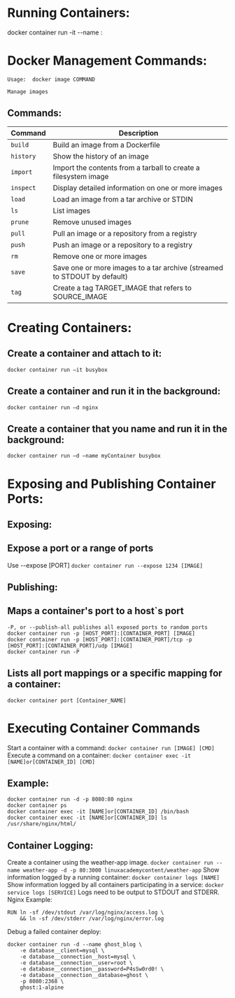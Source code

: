 # Running Containers:

docker container run -it --name <NAME> <IMAGE>:<TAG>


# Docker Management Commands: 

`Usage:  docker image COMMAND`

`Manage images`

## Commands:

 | Command     | Description
 | ----------- | ------------------------------------------------------------------------------|		
 | `build`     |  Build an image from a Dockerfile                                             |
 |  `history`  |  Show the history of an image						       |	
 | `import`    |  Import the contents from a tarball to create a filesystem image	       |	
 | `inspect`   |  Display detailed information on one or more images			       | 		
 | `load`      |  Load an image from a tar archive or STDIN				       |			
 | `ls`        |  List images								       |	
 | `prune`     |  Remove unused images							       |	
 | `pull`      |  Pull an image or a repository from a registry				       |			
 | `push`      |  Push an image or a repository to a registry				       |		
 | `rm`        |  Remove one or more images						       |	
 | `save`      |  Save one or more images to a tar archive (streamed to STDOUT by default)     |	
 | `tag`       |  Create a tag TARGET_IMAGE that refers to SOURCE_IMAGE			       |	



# Creating Containers:

## Create a container and attach to it:
```docker container run –it busybox```
## Create a container and run it in the background:
```docker container run –d nginx```
## Create a container that you name and run it in the background:
```docker container run –d –name myContainer busybox```
# Exposing and Publishing Container Ports:
## Exposing:
## Expose a port or a range of ports
Use --expose [PORT]
```docker container run --expose 1234 [IMAGE]```
## Publishing:
## Maps a container's port to a host`s port
```-p or --publish publishes a container's port(s) to the host
-P, or --publish-all publishes all exposed ports to random ports
docker container run -p [HOST_PORT]:[CONTAINER_PORT] [IMAGE]
docker container run -p [HOST_PORT]:[CONTAINER_PORT]/tcp -p [HOST_PORT]:[CONTAINER_PORT]/udp [IMAGE]
docker container run -P
```

## Lists all port mappings or a specific mapping for a container:
```docker container port [Container_NAME]```
# Executing Container Commands
Start a container with a command:
```docker container run [IMAGE] [CMD]```
Execute a command on a container:
```docker container exec -it [NAME]or[CONTAINER_ID] [CMD]```
## Example:
```
docker container run -d -p 8080:80 nginx
docker container ps
docker container exec -it [NAME]or[CONTAINER_ID] /bin/bash
docker container exec -it [NAME]or[CONTAINER_ID] ls /usr/share/nginx/html/
```
## Container Logging:
Create a container using the weather-app image.
```docker container run --name weather-app -d -p 80:3000 linuxacademycontent/weather-app```
Show information logged by a running container:
```docker container logs [NAME]```
Show information logged by all containers participating in a service:
```docker service logs [SERVICE]```
Logs need to be output to STDOUT and STDERR.
Nginx Example:

```
RUN ln -sf /dev/stdout /var/log/nginx/access.log \
    && ln -sf /dev/stderr /var/log/nginx/error.log
```
Debug a failed container deploy:
```
docker container run -d --name ghost_blog \
    -e database__client=mysql \
    -e database__connection__host=mysql \
    -e database__connection__user=root \
    -e database__connection__password=P4sSw0rd0! \
    -e database__connection__database=ghost \
    -p 8080:2368 \
    ghost:1-alpine

